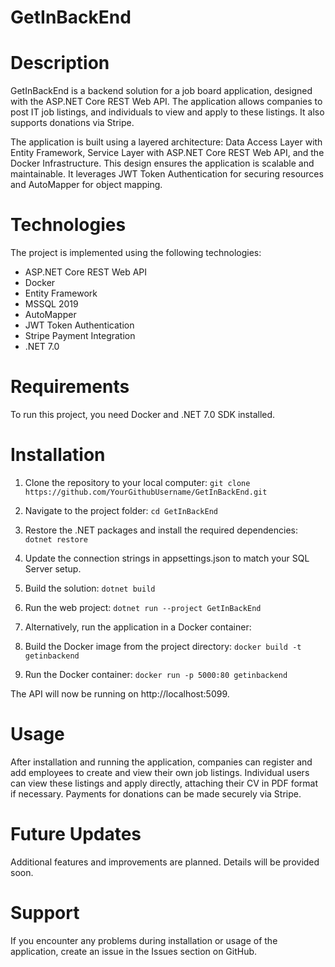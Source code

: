 # GetInBackEnd
# Description
GetInBackEnd is a backend solution for a job board application, designed with the ASP.NET Core REST Web API. The application allows companies to post IT job listings, and individuals to view and apply to these listings. It also supports donations via Stripe.

The application is built using a layered architecture: Data Access Layer with Entity Framework, Service Layer with ASP.NET Core REST Web API, and the Docker Infrastructure. This design ensures the application is scalable and maintainable. It leverages JWT Token Authentication for securing resources and AutoMapper for object mapping.

# Technologies
The project is implemented using the following technologies:

- ASP.NET Core REST Web API
- Docker
- Entity Framework
- MSSQL 2019
- AutoMapper
- JWT Token Authentication
- Stripe Payment Integration
- .NET 7.0
# Requirements
To run this project, you need Docker and .NET 7.0 SDK installed.

# Installation
1. Clone the repository to your local computer:
```git clone https://github.com/YourGithubUsername/GetInBackEnd.git```

2. Navigate to the project folder:
```cd GetInBackEnd```

3. Restore the .NET packages and install the required dependencies:
```dotnet restore```

4. Update the connection strings in appsettings.json to match your SQL Server setup.

5. Build the solution:
```dotnet build```

6. Run the web project:
```dotnet run --project GetInBackEnd```

7. Alternatively, run the application in a Docker container:

8. Build the Docker image from the project directory:
```docker build -t getinbackend ```

9. Run the Docker container:
```docker run -p 5000:80 getinbackend```

The API will now be running on http://localhost:5099.
# Usage
After installation and running the application, companies can register and add employees to create and view their own job listings. Individual users can view these listings and apply directly, attaching their CV in PDF format if necessary. Payments for donations can be made securely via Stripe.

# Future Updates
Additional features and improvements are planned. Details will be provided soon.

# Support
If you encounter any problems during installation or usage of the application, create an issue in the Issues section on GitHub.




